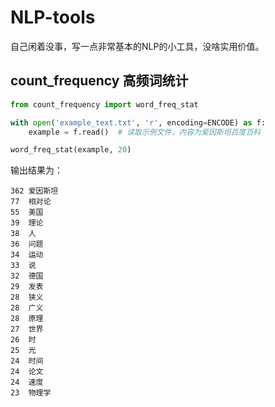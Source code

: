 # NLP-tools
自己闲着没事，写一点非常基本的NLP的小工具，没啥实用价值。

## count_frequency 高频词统计
```python
from count_frequency import word_freq_stat

with open('example_text.txt', 'r', encoding=ENCODE) as f:
    example = f.read()  # 读取示例文件，内容为爱因斯坦百度百科

word_freq_stat(example, 20)
```
输出结果为：
```
362	爱因斯坦
77	相对论
55	美国
39	理论
38	人
36	问题
34	运动
33	说
32	德国
29	发表
28	狭义
28	广义
28	原理
27	世界
26	时
25	光
24	时间
24	论文
24	速度
23	物理学
```
